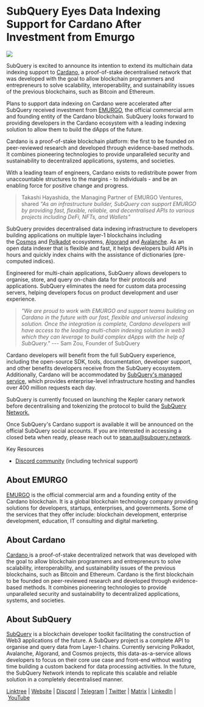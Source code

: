 # SubQuery Eyes Data Indexing Support for Cardano After Investment from Emurgo

![](https://miro.medium.com/max/1400/0*_dPFi9QPRDTIAdCG)

SubQuery is excited to announce its intention to extend its multichain data indexing support to [Cardano](https://cardano.org/), a proof-of-stake decentralised network that was developed with the goal to allow blockchain programmers and entrepreneurs to solve scalability, interoperability, and sustainability issues of the previous blockchains, such as Bitcoin and Ethereum.

Plans to support data indexing on Cardano were accelerated after SubQuery received investment from [EMURGO](http://www.emurgo.io/), the official commercial arm and founding entity of the Cardano blockchain. SubQuery looks forward to providing developers in the Cardano ecosystem with a leading indexing solution to allow them to build the dApps of the future.

Cardano is a proof-of-stake blockchain platform: the first to be founded on peer-reviewed research and developed through evidence-based methods. It combines pioneering technologies to provide unparalleled security and sustainability to decentralized applications, systems, and societies.

With a leading team of engineers, Cardano exists to redistribute power from unaccountable structures to the margins - to individuals - and be an enabling force for positive change and progress.

> Takashi Hayashida, the Managing Partner of EMURGO Ventures, shared _"As an infrastructure builder, SubQuery can support EMURGO by providing fast, flexible, reliable, and decentralised APIs to various projects including DeFi, NFTs, and Wallets"_

SubQuery provides decentralised data indexing infrastructure to developers building applications on multiple layer-1 blockchains including the [Cosmos](./20220909-cosmoshub.md) and [Polkadot](https://polkadot.network/) ecosystems, [Algorand](./20220713-algorand.md) and [Avalanche](./20220321-avalache.md). As an open data indexer that is flexible and fast, it helps developers build APIs in hours and quickly index chains with the assistance of dictionaries (pre-computed indices).

Engineered for multi-chain applications, SubQuery allows developers to organise, store, and query on-chain data for their protocols and applications. SubQuery eliminates the need for custom data processing servers, helping developers focus on product development and user experience.

> _"We are proud to work with EMURGO and support teams building on Cardano in the future with our fast, flexible and universal indexing solution. Once the integration is complete, Cardano developers will have access to the leading multi-chain indexing solution in web3 which they can leverage to build complex dApps with the help of SubQuery."_ --- Sam Zou, Founder of SubQuery

Cardano developers will benefit from the full SubQuery experience, including the open-source SDK, tools, documentation, developer support, and other benefits developers receive from the SubQuery ecosystem. Additionally, Cardano will be accommodated by [SubQuery's managed service](https://subquery.network/managedservices), which provides enterprise-level infrastructure hosting and handles over 400 million requests each day.

SubQuery is currently focused on launching the Kepler canary network before decentralising and tokenizing the protocol to build the [SubQuery Network.](https://subquery.network/network)

Once SubQuery's Cardano support is available it will be announced on the official SubQuery social accounts. If you are interested in accessing a closed beta when ready, please reach out to sean.au@subquery.network.

Key Resources

- [Discord community](https://discord.com/invite/subquery) (including technical support)

## About EMURGO

[EMURGO](https://emurgo.io/) is the official commercial arm and a founding entity of the Cardano blockchain. It is a global blockchain technology company providing solutions for developers, startups, enterprises, and governments. Some of the services that they offer include: blockchain development, enterprise development, education, IT consulting and digital marketing.

## About Cardano

[Cardano ](https://cardano.org/)is a proof-of-stake decentralized network that was developed with the goal to allow blockchain programmers and entrepreneurs to solve scalability, interoperability, and sustainability issues of the previous blockchains, such as Bitcoin and Ethereum. Cardano is the first blockchain to be founded on peer-reviewed research and developed through evidence-based methods. It combines pioneering technologies to provide unparalleled security and sustainability to decentralized applications, systems, and societies.

## About SubQuery

[SubQuery](https://subquery.network/) is a blockchain developer toolkit facilitating the construction of Web3 applications of the future. A SubQuery project is a complete API to organise and query data from Layer-1 chains. Currently servicing Polkadot, Avalanche, Algorand, and Cosmos projects, this data-as-a-service allows developers to focus on their core use case and front-end without wasting time building a custom backend for data processing activities. In the future, the SubQuery Network intends to replicate this scalable and reliable solution in a completely decentralised manner.

​​[Linktree](https://linktr.ee/subquerynetwork) | [Website](https://subquery.network/) | [Discord](https://discord.com/invite/subquery) | [Telegram](https://t.me/subquerynetwork) | [Twitter](https://twitter.com/subquerynetwork) | [Matrix](https://matrix.to/#/#subquery:matrix.org) | [LinkedIn](https://www.linkedin.com/company/subquery) | [YouTube](https://www.youtube.com/c/SubQueryNetwork)

